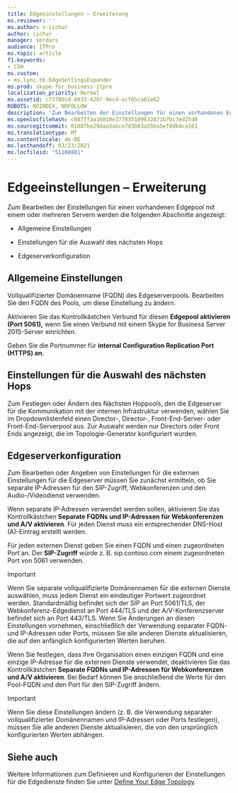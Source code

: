 ```yaml
---
title: Edgeeinstellungen – Erweiterung
ms.reviewer: ''
ms.author: v-cichur
author: cichur
manager: serdars
audience: ITPro
ms.topic: article
f1.keywords:
- CSH
ms.custom:
- ms.lync.tb.EdgeSettingsExpander
ms.prod: skype-for-business-itpro
localization_priority: Normal
ms.assetid: c73780cd-0033-4287-9ecd-ecf65ca61e62
ROBOTS: NOINDEX, NOFOLLOW
description: 'Zum Bearbeiten der Einstellungen für einen vorhandenen Edgepool mit einem oder mehreren Servern werden die folgenden Abschnitte angezeigt:'
ms.openlocfilehash: c887ffaa16818e377035109632871b7bc7ed25d8
ms.sourcegitcommit: 01087be29daa3abce7d3b03a55ba5ef8db4ca161
ms.translationtype: MT
ms.contentlocale: de-DE
ms.lasthandoff: 03/23/2021
ms.locfileid: "51108801"
---
```

# <a name="edge-settings-expander"></a>Edgeeinstellungen – Erweiterung

Zum Bearbeiten der Einstellungen für einen vorhandenen Edgepool mit einem oder mehreren Servern werden die folgenden Abschnitte angezeigt:

- Allgemeine Einstellungen

- Einstellungen für die Auswahl des nächsten Hops

- Edgeserverkonfiguration


## <a name="general-settings"></a>Allgemeine Einstellungen

Vollqualifizierter Domänenname (FQDN) des Edgeserverpools. Bearbeiten Sie den FQDN des Pools, um diese Einstellung zu ändern.

Aktivieren Sie das Kontrollkästchen Verbund für diesen **Edgepool aktivieren (Port 5061),** wenn Sie einen Verbund mit einem Skype for Business Server 2015-Server einrichten.

Geben Sie die Portnummer für **internal Configuration Replication Port (HTTPS) an.**

## <a name="next-hop-selection-settings"></a>Einstellungen für die Auswahl des nächsten Hops

Zum Festlegen oder  Ändern des Nächsten Hoppools, den die Edgeserver für die Kommunikation mit der internen Infrastruktur verwenden, wählen Sie im Dropdownlistenfeld einen Director-, Director-, Front-End-Server- oder Front-End-Serverpool aus. Zur Auswahl werden nur Directors oder Front Ends angezeigt, die im Topologie-Generator konfiguriert wurden.

## <a name="edge-server-configuration"></a>Edgeserverkonfiguration

Zum Bearbeiten oder Angeben  von Einstellungen für die externen Einstellungen für die Edgeserver müssen Sie zunächst ermitteln, ob Sie separate IP-Adressen für den SIP-Zugriff, Webkonferenzen und den Audio-/Videodienst verwenden.

Wenn separate IP-Adressen verwendet werden sollen, aktivieren Sie das Kontrollkästchen **Separate FQDNs und IP-Adressen für Webkonferenzen und A/V aktivieren**. Für jeden Dienst muss ein entsprechender DNS-Host (A)-Eintrag erstellt werden.

Für jeden externen Dienst geben Sie einen FQDN und einen zugeordneten Port an. Der **SIP-Zugriff** würde z. B. sip.contoso.com einem zugeordneten Port von 5061 verwenden.

> [!IMPORTANT]
> Wenn Sie separate vollqualifizierte Domänennamen für die externen Dienste auswählen, muss jedem Dienst ein eindeutiger Portwert zugeordnet werden. Standardmäßig befindet sich der SIP an Port 5061/TLS, der Webkonferenz-Edgedienst an Port 444/TLS und der A/V-Konferenzserver befindet sich an Port 443/TLS. Wenn Sie Änderungen an diesen Einstellungen vornehmen, einschließlich der Verwendung separater FQDN- und IP-Adressen oder Ports, müssen Sie alle anderen Dienste aktualisieren, die auf den anfänglich konfigurierten Werten beruhen.

Wenn Sie festlegen, dass Ihre Organisation einen einzigen FQDN und eine einzige IP-Adresse für die externen Dienste verwendet, deaktivieren Sie das Kontrollkästchen **Separate FQDNs und IP-Adressen für Webkonferenzen und A/V aktivieren**. Bei Bedarf können Sie anschließend die Werte für den Pool-FQDN und den Port für den SIP-Zugriff ändern.

> [!IMPORTANT]
> Wenn Sie diese Einstellungen ändern (z. B. die Verwendung separater vollqualifizierter Domänennamen und IP-Adressen oder Ports festlegen), müssen Sie alle anderen Dienste aktualisieren, die von den ursprünglich konfigurierten Werten abhängen.

## <a name="see-also"></a>Siehe auch

Weitere Informationen zum Definieren und Konfigurieren der Einstellungen für die Edgedienste finden Sie unter [Define Your Edge Topology](/previous-versions/office/lync-server-2013/lync-server-2013-define-your-edge-topology).